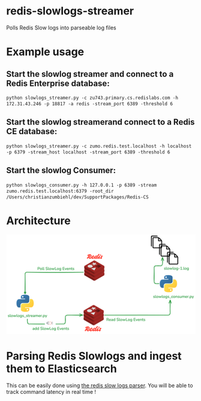 # redis-slowlogs-streamer

 Polls Redis Slow logs into parseable log files 


# Example usage

## Start the slowlog streamer and connect to a Redis Enterprise database:

```
python slowlogs_streamer.py -c zu743.primary.cs.redislabs.com -h 172.31.43.246 -p 18817 -a redis -stream_port 6389 -threshold 6
```

## Start the slowlog streamerand connect to a Redis CE database:

```
python slowlogs_streamer.py -c zumo.redis.test.localhost -h localhost -p 6379 -stream_host localhost -stream_port 6389 -threshold 6
```


## Start the slowlog Consumer:
```
python slowlogs_consumer.py -h 127.0.0.1 -p 6389 -stream zumo.redis.test.localhost:6379 -root_dir /Users/christianzumbiehl/dev/SupportPackages/Redis-CS
```

# Architecture

![architcture](./img/arch-2024-11-12-1710.png)


# Parsing Redis Slowlogs and ingest them to Elasticsearch

This can be easily done using  [the redis slow logs parser]([https://pages.github.com/](https://github.com/zumo64/redis-logs-parser)). 
You will be able to track command latency in real time !

